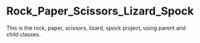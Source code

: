 # Rock_Paper_Scissors_Lizard_Spock
This is the rock, paper, scissors, lizard, spock project, using parent and child classes.
